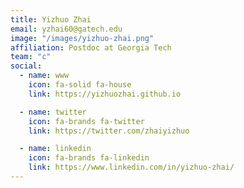 ```yaml
---
title: Yizhuo Zhai
email: yzhai60@gatech.edu
image: "/images/yizhuo-zhai.png"
affiliation: Postdoc at Georgia Tech
team: "c"
social:
  - name: www
    icon: fa-solid fa-house
    link: https://yizhuozhai.github.io

  - name: twitter
    icon: fa-brands fa-twitter
    link: https://twitter.com/zhaiyizhuo

  - name: linkedin
    icon: fa-brands fa-linkedin
    link: https://www.linkedin.com/in/yizhuo-zhai/
---
```

